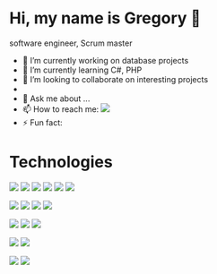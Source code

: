 #  Hi, my name is Gregory 👋

software engineer, Scrum master

<!--
**kniadziu/kniadziu** is a ✨ _special_ ✨ repository because its `README.md` (this file) appears on your GitHub profile.

Here are some ideas to get you started:
-->

- 🔭 I’m currently working on database projects 
- 🌱 I’m currently learning C#, PHP
- 👯 I’m looking to collaborate on interesting projects
- 
- 💬 Ask me about ...
- 📫 How to reach me: <img src="https://img.shields.io/badge/-Gmail-c14438?style=flat-square&amp;logo=Gmail&amp;logoColor=white&amp;link=kniadziu@gmail.com">
- ⚡ Fun fact: 

# Technologies
<img src= "https://img.shields.io/badge/-Java-red?style=plastic&logo=Java"> <img src= "https://img.shields.io/badge/-C Sharp-black?style=plastic&logo=csharp"> <img src= "https://img.shields.io/badge/-SQL-yellow?style=plastic&logo=microsoftsqlserver"> <img src= "https://img.shields.io/badge/-Hibernate-yellowgreen">  <img src= "https://img.shields.io/badge/-Python-yellow?style=plastic&logo=python">  <img src= "https://img.shields.io/badge/-C++-green?style=plastic&logo=cplusplus"> 

<img src= "https://img.shields.io/badge/-npm-black?style=plastic&logo=npm"> <img src= "https://img.shields.io/badge/-Maven-red?style=plastic&logo=apachemaven"> <img src= "https://img.shields.io/badge/-Travis-orange?style=plastic&logo=Travis"> <img src= "https://img.shields.io/badge/-GIT-brown?style=plastic&logo=GitHub"> 


 <img src="https://img.shields.io/badge/-HTML5-lightgray?style=plastic&logo=Html5"> <img src= "https://img.shields.io/badge/-CSS3-yellow?style=plastic&logo=CSS3"> <img src="https://img.shields.io/badge/-Vue.js-blue?style=plastic&logo=Vue.js">

<img src= "https://img.shields.io/badge/-CLIPPER-black"> <img src= "https://img.shields.io/badge/-Turbo Pascal-orange">

<img src= "https://img.shields.io/badge/-VBA-yellow"> <img src="https://img.shields.io/badge/-SAP-red?style=plastic&logo=sap"> 
